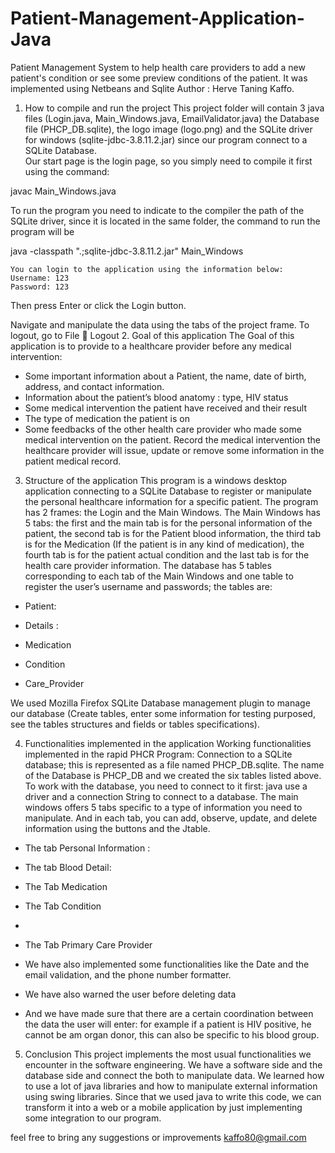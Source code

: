 # Patient-Management-Application-Java
Patient Management System to help health care providers to add a new patient's condition or see some preview conditions of the patient. It was implemented using Netbeans and Sqlite
Author : Herve Taning Kaffo. 


1.	How to compile and run the project
This project folder will contain 3 java files (Login.java, Main_Windows.java, EmailValidator.java) the Database file (PHCP_DB.sqlite), the logo image (logo.png) and the SQLite driver for windows (sqlite-jdbc-3.8.11.2.jar) since our program connect to a SQLite Database.  
Our start page is the login page, so you simply need to compile it first using the command: 

javac Main_Windows.java 
 
To run the program you need to indicate to the compiler the path of the SQLite driver, since it is located in the same folder, the command to run the program will be

java -classpath ".;sqlite-jdbc-3.8.11.2.jar" Main_Windows
 
 
	You can login to the application using the information below: 
	Username: 123
	Password: 123
Then press Enter or click the Login button.
 
Navigate and manipulate the data using the tabs of the project frame.  To logout, go to 
File  Logout
2.	Goal of this application 
	The Goal of this application is to provide to a healthcare provider before any medical intervention: 
-	 Some important information about a Patient, the name, date of birth, address, and contact information.
-	Information about the patient’s blood anatomy : type, HIV status 
-	Some medical intervention the patient have received and their result
-	The type of medication the patient is on
-	Some feedbacks of the other health care provider who made some medical intervention on the patient.
Record the medical intervention the healthcare provider will issue, update or remove some information in the patient medical record. 

3.	Structure of the application 
This program is a windows desktop application connecting to a SQLite Database to register or manipulate the personal healthcare information for a specific patient. 
The program has 2 frames: the Login and the Main Windows.  The Main Windows has 5 tabs: the first and the main tab is for the personal information of the patient, the second tab is for the Patient blood information, the third tab is for the Medication (If the patient is in any kind of medication), the fourth tab is for the patient actual condition and the last tab is for the health care provider information.
The database has 5 tables corresponding to each tab of the Main Windows and one table to register the user’s username and passwords; the tables are: 
-	Patient: 
 



-	Details :
 
-	Medication
 
-	Condition 
 





-	Care_Provider
 

We used Mozilla Firefox SQLite Database management plugin to manage our database (Create tables, enter some information for testing purposed, see the tables structures and fields or tables specifications). 

4.	Functionalities implemented in the application
	Working functionalities implemented in the rapid PHCR Program:
Connection to a SQLite database; this is represented as a file named PHCP_DB.sqlite. The name of the Database is PHCP_DB and we created the six tables listed above. To work with the database, you need to connect to it first: java use a driver and a connection String to connect to a database. 
The main windows offers 5 tabs specific to a type of information you need to manipulate. And in each tab, you can add, observe, update, and delete information using the buttons and the Jtable. 



-	The tab Personal Information : 
 
-	The tab Blood Detail: 
 
-	The Tab Medication
 
-	The Tab Condition 
 
-	
-	The Tab Primary Care Provider
 

-	We have also implemented some functionalities like the Date and the email validation, and the phone number formatter.  
-	We have also warned the user before deleting data 
-	And we have made sure that there are a certain coordination between the data the user will enter: for example if a patient is HIV positive, he cannot be am organ donor, this can also be specific to his blood group. 

5.	Conclusion 
This project implements the most usual functionalities we encounter in the software engineering. We have a software side and the database side and connect the both to manipulate data. 
We learned how to use a lot of java libraries and how to manipulate external information using swing libraries. Since that we used java to write this code, we can transform it into a web or a mobile application by just implementing some integration to our program. 

feel free to bring any suggestions or improvements
kaffo80@gmail.com


 

